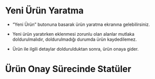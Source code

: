 
# Yeni Ürün Yaratma

* “Yeni Ürün” butonuna basarak ürün yaratma ekranına gelebilirsiniz. 

* Yeni ürün yaratırken eklenmesi zorunlu olan alanlar mutlaka doldurulmalıdır, doldurulmadığı durumda ürün kaydedilemez. 

* Ürün ile ilgili detaylar doldurulduktan sonra, ürün onaya gider.
 

# Ürün Onay Sürecinde Statüler

